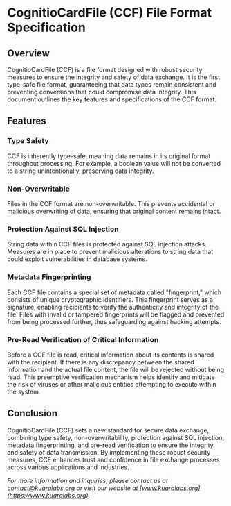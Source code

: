 # CognitioCardFile (CCF) File Format Specification

## Overview

CognitioCardFile (CCF) is a file format designed with robust security measures to ensure the integrity and safety of data exchange. It is the first type-safe file format, guaranteeing that data types remain consistent and preventing conversions that could compromise data integrity. This document outlines the key features and specifications of the CCF format.

## Features

### Type Safety
CCF is inherently type-safe, meaning data remains in its original format throughout processing. For example, a boolean value will not be converted to a string unintentionally, preserving data integrity.

### Non-Overwritable
Files in the CCF format are non-overwritable. This prevents accidental or malicious overwriting of data, ensuring that original content remains intact.

### Protection Against SQL Injection
String data within CCF files is protected against SQL injection attacks. Measures are in place to prevent malicious alterations to string data that could exploit vulnerabilities in database systems.

### Metadata Fingerprinting
Each CCF file contains a special set of metadata called "fingerprint," which consists of unique cryptographic identifiers. This fingerprint serves as a signature, enabling recipients to verify the authenticity and integrity of the file. Files with invalid or tampered fingerprints will be flagged and prevented from being processed further, thus safeguarding against hacking attempts.

### Pre-Read Verification of Critical Information
Before a CCF file is read, critical information about its contents is shared with the recipient. If there is any discrepancy between the shared information and the actual file content, the file will be rejected without being read. This preemptive verification mechanism helps identify and mitigate the risk of viruses or other malicious entities attempting to execute within the system.

## Conclusion

CognitioCardFile (CCF) sets a new standard for secure data exchange, combining type safety, non-overwritability, protection against SQL injection, metadata fingerprinting, and pre-read verification to ensure the integrity and safety of data transmission. By implementing these robust security measures, CCF enhances trust and confidence in file exchange processes across various applications and industries.

*For more information and inquiries, please contact us at contact@kuaralabs.org or visit our website at [www.kuaralabs.org](https://www.kuaralabs.org).*
